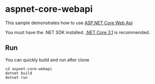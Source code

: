 # aspnet-core-webapi

This sample demonstrates how to use [ASP.NET Core Web Api](https://docs.microsoft.com/pt-br/aspnet/core/web-api/?view=aspnetcore-3.1)

You must have the .NET SDK installed. [.NET Core 3.1](https://dotnet.microsoft.com/download/dotnet/3.1) is recommended.

## Run

You can quickly build and run after clone

```console
cd aspnet-core-webapi
dotnet build
dotnet run
```
